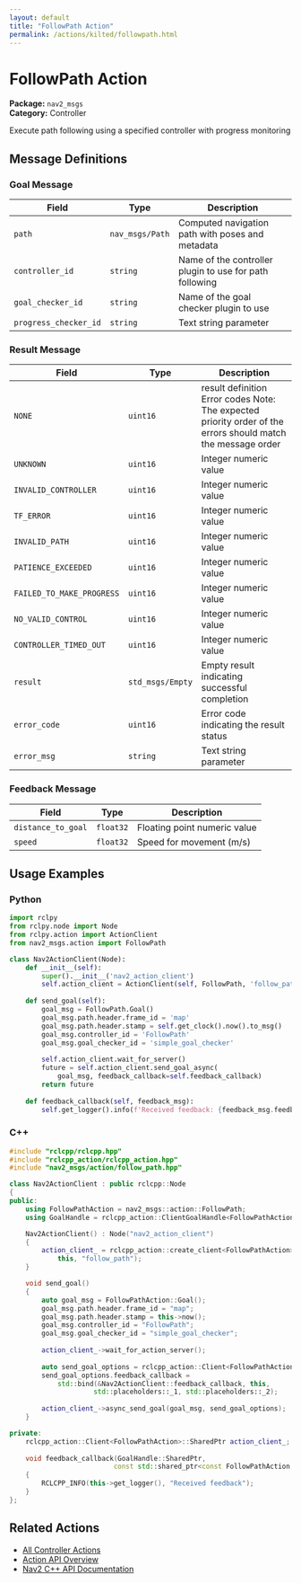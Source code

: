 ```yaml
---
layout: default
title: "FollowPath Action"
permalink: /actions/kilted/followpath.html
---
```


# FollowPath Action

**Package:** `nav2_msgs`  
**Category:** Controller

Execute path following using a specified controller with progress monitoring

## Message Definitions

### Goal Message

| Field | Type | Description |
|-------|------|-------------|
| `path` | `nav_msgs/Path` | Computed navigation path with poses and metadata |
| `controller_id` | `string` | Name of the controller plugin to use for path following |
| `goal_checker_id` | `string` | Name of the goal checker plugin to use |
| `progress_checker_id` | `string` | Text string parameter |


### Result Message

| Field | Type | Description |
|-------|------|-------------|
| `NONE` | `uint16` | result definition Error codes Note: The expected priority order of the errors should match the message order |
| `UNKNOWN` | `uint16` | Integer numeric value |
| `INVALID_CONTROLLER` | `uint16` | Integer numeric value |
| `TF_ERROR` | `uint16` | Integer numeric value |
| `INVALID_PATH` | `uint16` | Integer numeric value |
| `PATIENCE_EXCEEDED` | `uint16` | Integer numeric value |
| `FAILED_TO_MAKE_PROGRESS` | `uint16` | Integer numeric value |
| `NO_VALID_CONTROL` | `uint16` | Integer numeric value |
| `CONTROLLER_TIMED_OUT` | `uint16` | Integer numeric value |
| `result` | `std_msgs/Empty` | Empty result indicating successful completion |
| `error_code` | `uint16` | Error code indicating the result status |
| `error_msg` | `string` | Text string parameter |


### Feedback Message

| Field | Type | Description |
|-------|------|-------------|
| `distance_to_goal` | `float32` | Floating point numeric value |
| `speed` | `float32` | Speed for movement (m/s) |



## Usage Examples

### Python

```python
import rclpy
from rclpy.node import Node
from rclpy.action import ActionClient
from nav2_msgs.action import FollowPath

class Nav2ActionClient(Node):
    def __init__(self):
        super().__init__('nav2_action_client')
        self.action_client = ActionClient(self, FollowPath, 'follow_path')
        
    def send_goal(self):
        goal_msg = FollowPath.Goal()
        goal_msg.path.header.frame_id = 'map'
        goal_msg.path.header.stamp = self.get_clock().now().to_msg()
        goal_msg.controller_id = 'FollowPath'
        goal_msg.goal_checker_id = 'simple_goal_checker' 
        
        self.action_client.wait_for_server()
        future = self.action_client.send_goal_async(
            goal_msg, feedback_callback=self.feedback_callback)
        return future
        
    def feedback_callback(self, feedback_msg):
        self.get_logger().info(f'Received feedback: {feedback_msg.feedback}')
```

### C++

```cpp
#include "rclcpp/rclcpp.hpp"
#include "rclcpp_action/rclcpp_action.hpp"
#include "nav2_msgs/action/follow_path.hpp"

class Nav2ActionClient : public rclcpp::Node
{
public:
    using FollowPathAction = nav2_msgs::action::FollowPath;
    using GoalHandle = rclcpp_action::ClientGoalHandle<FollowPathAction>;

    Nav2ActionClient() : Node("nav2_action_client")
    {
        action_client_ = rclcpp_action::create_client<FollowPathAction>(
            this, "follow_path");
    }

    void send_goal()
    {
        auto goal_msg = FollowPathAction::Goal();
        goal_msg.path.header.frame_id = "map";
        goal_msg.path.header.stamp = this->now();
        goal_msg.controller_id = "FollowPath";
        goal_msg.goal_checker_id = "simple_goal_checker";
        
        action_client_->wait_for_action_server();
        
        auto send_goal_options = rclcpp_action::Client<FollowPathAction>::SendGoalOptions();
        send_goal_options.feedback_callback = 
            std::bind(&Nav2ActionClient::feedback_callback, this, 
                     std::placeholders::_1, std::placeholders::_2);
        
        action_client_->async_send_goal(goal_msg, send_goal_options);
    }

private:
    rclcpp_action::Client<FollowPathAction>::SharedPtr action_client_;
    
    void feedback_callback(GoalHandle::SharedPtr, 
                          const std::shared_ptr<const FollowPathAction::Feedback> feedback)
    {
        RCLCPP_INFO(this->get_logger(), "Received feedback");
    }
};
```

## Related Actions

- [All Controller Actions](/kilted/actions/index.html#controller)
- [Action API Overview](/kilted/actions/index.html)
- [Nav2 C++ API Documentation](/kilted/html/index.html)
